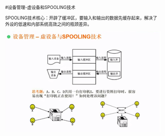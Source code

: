 #设备管理-虚设备和SPOOLING技术

SPOOLING技术核心：开辟了缓冲区，要输入和输出的数据先缓存起来，解决了外设的低速和内部系统高效之间的瓶颈差异。

![](/imgs/1.3.16-1虚设备与SPOOLING技术.png)